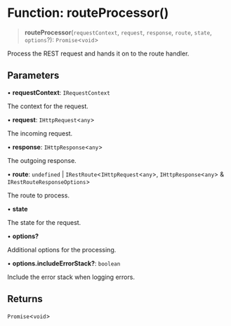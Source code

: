 # Function: routeProcessor()

> **routeProcessor**(`requestContext`, `request`, `response`, `route`, `state`, `options`?): `Promise`\<`void`\>

Process the REST request and hands it on to the route handler.

## Parameters

• **requestContext**: `IRequestContext`

The context for the request.

• **request**: `IHttpRequest`\<`any`\>

The incoming request.

• **response**: `IHttpResponse`\<`any`\>

The outgoing response.

• **route**: `undefined` \| `IRestRoute`\<`IHttpRequest`\<`any`\>, `IHttpResponse`\<`any`\> & `IRestRouteResponseOptions`\>

The route to process.

• **state**

The state for the request.

• **options?**

Additional options for the processing.

• **options.includeErrorStack?**: `boolean`

Include the error stack when logging errors.

## Returns

`Promise`\<`void`\>
